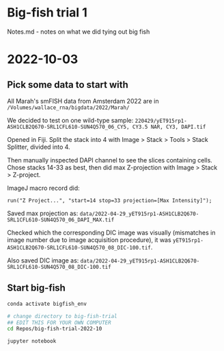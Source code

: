 # Big-fish trial 1

Notes.md - notes on what we did tying out big fish

# 2022-10-03

## Pick some data to start with

All Marah's smFISH data from Amsterdam 2022 are in `/Volumes/wallace_rna/bigdata/2022/Marah/`

We decided to test on one wild-type sample:
`220429/yET915rp1-ASH1CLB2Q670-SRL1CFL610-SUN4Q570_06_CY5, CY3.5 NAR, CY3, DAPI.tif`

Opened in Fiji.
Split the stack into 4 with Image > Stack > Tools > Stack Splitter, divided into 4.

Then manually inspected DAPI channel to see the slices containing cells.
Chose stacks 14-33 as best, then did max Z-projection with Image > Stack > Z-project.

ImageJ macro record did:
```
run("Z Project...", "start=14 stop=33 projection=[Max Intensity]");
```

Saved max projection as:
`data/2022-04-29_yET915rp1-ASH1CLB2Q670-SRL1CFL610-SUN4Q570_06_DAPI_MAX.tif`

Checked which the corresponding DIC image was visually (mismatches in image number due to image acquisition procedure), it was `yET915rp1-ASH1CLB2Q670-SRL1CFL610-SUN4Q570_08_DIC-100.tif`.

Also saved DIC image as:
`data/2022-04-29_yET915rp1-ASH1CLB2Q670-SRL1CFL610-SUN4Q570_08_DIC-100.tif`


## Start big-fish


```bash
conda activate bigfish_env

# change directory to big-fish-trial
## EDIT THIS FOR YOUR OWN COMPUTER
cd Repos/big-fish-trial-2022-10

jupyter notebook
```